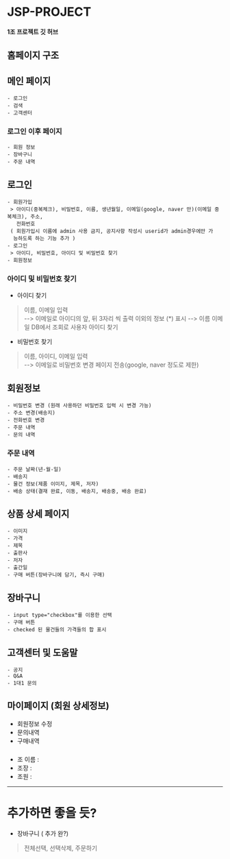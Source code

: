 # JSP-PROJECT
 **1조 프로젝트 깃 허브**
 ## 홈페이지 구조

 ## 메인 페이지
    - 로그인
    - 검색
    - 고객센터
   ### 로그인 이후 페이지
    - 회원 정보
    - 장바구니
    - 주문 내역
 ## 로그인
    - 회원가입
     > 아이디(중복체크), 비밀번호, 이름, 생년월일, 이메일(google, naver 만)(이메일 중복체크), 주소, 
       전화번호
     ( 회원가입시 이름에 admin 사용 금지, 공지사항 작성시 userid가 admin경우에만 가 
      능하도록 하는 기능 추가 )
    - 로그인
     > 아이디, 비밀번호, 아이디 및 비밀번호 찾기
    - 회원정보
 ### 아이디 및 비밀번호 찾기
   - 아이디 찾기
   > 이름, 이메일 입력<br>
   > --> 이메일로 아이디의 앞, 뒤 3자리 씩 출력 이외의 정보 (*) 표시
   > --> 이름 이메일 DB에서 조회로 사용자 아이디 찾기
   - 비밀번호 찾기
   > 이름, 아이디, 이메일 입력<br>
   > --> 이메일로 비밀번호 변경 페이지 전송(google, naver 정도로 제한)
 ## 회원정보
    - 비밀번호 변경 (원래 사용하던 비밀번호 입력 시 변경 가능)
    - 주소 변경(배송지)
    - 전화번호 변경
    - 주문 내역
    - 문의 내역
   ### 주문 내역
    - 주문 날짜(년-월-일)
    - 배송지
    - 물건 정보(제품 이미지, 제목, 저자)
    - 배송 상태(결재 완료, 이동, 배송지, 배송중, 배송 완료)
 ## 상품 상세 페이지
    - 이미지
    - 가격
    - 제목
    - 출판사
    - 저자
    - 출간일
    - 구매 버튼(장바구니에 담기, 즉시 구매)
 ## 장바구니
    - input type="checkbox"를 이용한 선택
    - 구매 버튼
    - checked 된 물건들의 가격들의 합 표시
 ## 고객센터 및 도움말
    - 공지
    - Q&A
    - 1대1 문의
 
 ## 마이페이지 (회원 상세정보)
   - 회원정보 수정
   - 문의내역
   - 구매내역

 ###
- 조 이름 : 
- 조장 : 
- 조원 :
--------------------------------
# 추가하면 좋을 듯?
- 장바구니 ( 추가 완?)
> 전체선택, 선택삭제, 주문하기
